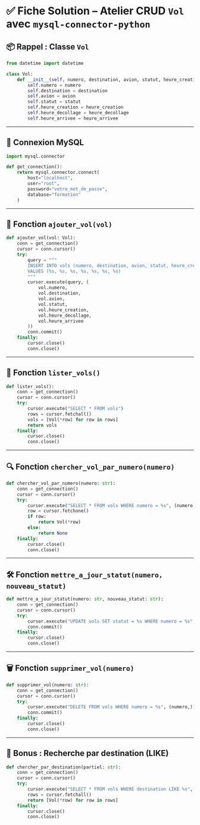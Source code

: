 
# ✅ Fiche Solution – Atelier CRUD `Vol` avec `mysql-connector-python`

## 📦 Rappel : Classe `Vol`

```python
from datetime import datetime

class Vol:
    def __init__(self, numero, destination, avion, statut, heure_creation, heure_decollage, heure_arrivee):
        self.numero = numero
        self.destination = destination
        self.avion = avion
        self.statut = statut
        self.heure_creation = heure_creation
        self.heure_decollage = heure_decollage
        self.heure_arrivee = heure_arrivee
```

---

## 🔌 Connexion MySQL

```python
import mysql.connector

def get_connection():
    return mysql.connector.connect(
        host="localhost",
        user="root",
        password="votre_mot_de_passe",
        database="formation"
    )
```

---

## 🧱 Fonction `ajouter_vol(vol)`

```python
def ajouter_vol(vol: Vol):
    conn = get_connection()
    cursor = conn.cursor()
    try:
        query = """
        INSERT INTO vols (numero, destination, avion, statut, heure_creation, heure_decollage, heure_arrivee)
        VALUES (%s, %s, %s, %s, %s, %s, %s)
        """
        cursor.execute(query, (
            vol.numero,
            vol.destination,
            vol.avion,
            vol.statut,
            vol.heure_creation,
            vol.heure_decollage,
            vol.heure_arrivee
        ))
        conn.commit()
    finally:
        cursor.close()
        conn.close()
```

---

## 📖 Fonction `lister_vols()`

```python
def lister_vols():
    conn = get_connection()
    cursor = conn.cursor()
    try:
        cursor.execute("SELECT * FROM vols")
        rows = cursor.fetchall()
        vols = [Vol(*row) for row in rows]
        return vols
    finally:
        cursor.close()
        conn.close()
```

---

## 🔍 Fonction `chercher_vol_par_numero(numero)`

```python
def chercher_vol_par_numero(numero: str):
    conn = get_connection()
    cursor = conn.cursor()
    try:
        cursor.execute("SELECT * FROM vols WHERE numero = %s", (numero,))
        row = cursor.fetchone()
        if row:
            return Vol(*row)
        else:
            return None
    finally:
        cursor.close()
        conn.close()
```

---

## 🛠️ Fonction `mettre_a_jour_statut(numero, nouveau_statut)`

```python
def mettre_a_jour_statut(numero: str, nouveau_statut: str):
    conn = get_connection()
    cursor = conn.cursor()
    try:
        cursor.execute("UPDATE vols SET statut = %s WHERE numero = %s", (nouveau_statut, numero))
        conn.commit()
    finally:
        cursor.close()
        conn.close()
```

---

## 🗑️ Fonction `supprimer_vol(numero)`

```python
def supprimer_vol(numero: str):
    conn = get_connection()
    cursor = conn.cursor()
    try:
        cursor.execute("DELETE FROM vols WHERE numero = %s", (numero,))
        conn.commit()
    finally:
        cursor.close()
        conn.close()
```

---

## 🔎 Bonus : Recherche par destination (LIKE)

```python
def chercher_par_destination(partiel: str):
    conn = get_connection()
    cursor = conn.cursor()
    try:
        cursor.execute("SELECT * FROM vols WHERE destination LIKE %s", ('%' + partiel + '%',))
        rows = cursor.fetchall()
        return [Vol(*row) for row in rows]
    finally:
        cursor.close()
        conn.close()
```
